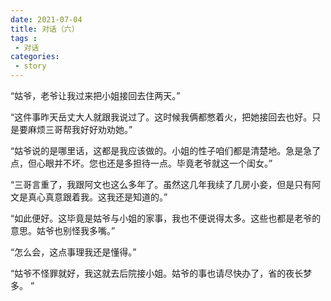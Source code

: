 ```yaml
---
date: 2021-07-04
title: 对话（六）
tags :
 - 对话
categories:
 - story
---
```


“姑爷，老爷让我过来把小姐接回去住两天。” 

“这件事昨天岳丈大人就跟我说过了。这时候我俩都憋着火，把她接回去也好。只是要麻烦三哥帮我好好劝劝她。” 

“姑爷说的是哪里话，这都是我应该做的。小姐的性子咱们都是清楚地。急是急了点，但心眼并不坏。您也还是多担待一点。毕竟老爷就这一个闺女。” 

“三哥言重了，我跟阿文也这么多年了。虽然这几年我续了几房小妾，但是只有阿文是真心真意跟着我。这我还是知道的。” 

“如此便好。这毕竟是姑爷与小姐的家事，我也不便说得太多。这些也都是老爷的意思。姑爷也别怪我多嘴。” 

“怎么会，这点事理我还是懂得。” 

“姑爷不怪罪就好，我这就去后院接小姐。姑爷的事也请尽快办了，省的夜长梦多。 ”
